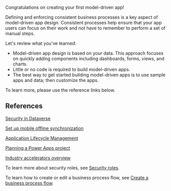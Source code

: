 Congratulations on creating your first model-driven app!

Defining and enforcing consistent business processes is a key aspect of model-driven app design. Consistent processes help ensure that your app users can focus on their work and not have to remember to perform a set of manual steps.

Let's review what you've learned:

- Model-driven app design is based on your data. This approach focuses on quickly adding components including dashboards, forms, views, and charts.
- Little or no code is required to build model-driven apps.
- The best way to get started building model-driven apps is to use sample apps and data; then customize the apps.

To learn more, please use the reference links below.

## References

[Security in Dataverse](/power-platform/admin/wp-security/?azure-portal=true)

[Set up mobile offline synchronization](/dynamics365/mobile-app/setup-mobile-offline-for-admin/?azure-portal=true)

[Application Lifecycle Management](https://youtu.be/xwCUJmrRI9E?azure-portal=true)

[Planning a Power Apps project](/power-apps/guidance/planning/introduction/?azure-portal=true)

[Industry accelerators overview](/common-data-model/industry-accelerators?azureportal=true)

To learn more about security roles, see [Security roles](/dynamics365/customer-engagement/admin/security-roles-privileges?azure-portal=true#security-roles).

To learn how to create or edit a business process flow, see [Create a business process flow](/power-automate/create-business-process-flow/?azure-portal=true).
